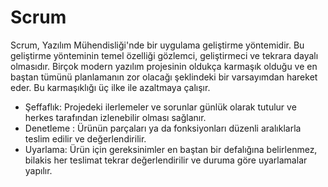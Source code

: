 # Scrum
Scrum, Yazılım Mühendisliği'nde bir uygulama geliştirme yöntemidir. Bu geliştirme yönteminin temel özelliği gözlemci, geliştirmeci ve tekrara dayalı olmasıdır. Birçok modern yazılım projesinin oldukça karmaşık olduğu ve en baştan tümünü planlamanın zor olacağı şeklindeki bir varsayımdan hareket eder. Bu karmaşıklığı üç ilke ile azaltmaya çalışır.

* Şeffaflık: Projedeki ilerlemeler ve sorunlar günlük olarak tutulur ve herkes tarafından izlenebilir olması sağlanır.
* Denetleme : Ürünün parçaları ya da fonksiyonları düzenli aralıklarla teslim edilir ve değerlendirilir.
* Uyarlama: Ürün için gereksinimler en baştan bir defalığına belirlenmez, bilakis her teslimat tekrar değerlendirilir ve duruma göre uyarlamalar yapılır.